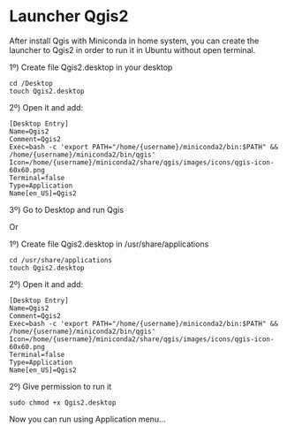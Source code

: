 # Launcher Qgis2

After install Qgis with Miniconda in home system, you can create the launcher to Qgis2 in order to run it in Ubuntu without open terminal.

1º) Create file Qgis2.desktop in your desktop

    cd /Desktop
    touch Qgis2.desktop

2º) Open it and add:

    [Desktop Entry]
    Name=Qgis2
    Comment=Qgis2
    Exec=bash -c 'export PATH="/home/{username}/miniconda2/bin:$PATH" && /home/{username}/miniconda2/bin/qgis'
    Icon=/home/{username}/miniconda2/share/qgis/images/icons/qgis-icon-60x60.png
    Terminal=false
    Type=Application
    Name[en_US]=Qgis2

3º) Go to Desktop and run Qgis

Or

1º) Create file Qgis2.desktop in /usr/share/applications

    cd /usr/share/applications
    touch Qgis2.desktop

2º) Open it and add:

    [Desktop Entry]
    Name=Qgis2
    Comment=Qgis2
    Exec=bash -c 'export PATH="/home/{username}/miniconda2/bin:$PATH" && /home/{username}/miniconda2/bin/qgis'
    Icon=/home/{username}/miniconda2/share/qgis/images/icons/qgis-icon-60x60.png
    Terminal=false
    Type=Application
    Name[en_US]=Qgis2

2º) Give permission to run it

    sudo chmod +x Qgis2.desktop

Now you can run using Application menu...







